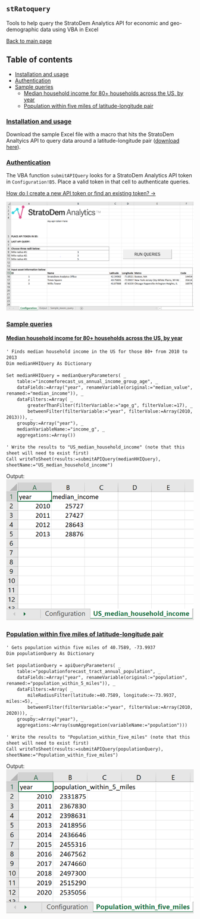 ## `stRatoquery`
Tools to help query the StratoDem Analytics API for economic and geo-demographic data using VBA in Excel

[Back to main page](/)

## Table of contents
- [Installation and usage](#installation-and-usage)
- [Authentication](#authentication)
- [Sample queries](#sample-queries)
  - [Median household income for 80+ households across the US, by year](#median-household-income-for-80-households-across-the-us-by-year)
  - [Population within five miles of latitude-longitude pair](#population-within-five-miles-of-latitude-longitude-pair)

### [Installation and usage](#installation-and-usage)

Download the sample Excel file with a macro that hits the StratoDem Analtyics API
to query data around a latitude-longitude pair ([download here](https://github.com/StratoDem/strato-query/raw/master/StratoDem_API_Template.xlsm)).

### [Authentication](#authentication)
The VBA function `submitAPIQuery` looks for a StratoDem Analytics API token in `Configuration!B5`. Place a valid token in that cell to authenticate queries.

[How do I create a new API token or find an existing token? &rarr;](https://academy.stratodem.com/article/82-creating-and-managing-api-tokens)

<img src="assets/images/Excel_API_template.png" alt="StratoDem Analytics API token in Excel" />

### [Sample queries](#sample-queries)

#### [Median household income for 80+ households across the US, by year](#median-household-income-for-80-households-across-the-us-by-year)
```VBA
' Finds median household income in the US for those 80+ from 2010 to 2013
Dim medianHHIQuery As Dictionary

Set medianHHIQuery = medianQueryParameters( _
    table:="incomeforecast_us_annual_income_group_age", _
    dataFields:=Array("year", renameVariable(original:="median_value", renamed:="median_income")), _
    dataFilters:=Array( _
        greaterThanFilter(filterVariable:="age_g", filterValue:=17), _
        betweenFilter(filterVariable:="year", filterValue:=Array(2010, 2013))), _
    groupby:=Array("year"), _
    medianVariableName:="income_g", _
    aggregations:=Array())

' Write the results to "US_median_household_income" (note that this sheet will need to exist first)
Call writeToSheet(results:=submitAPIQuery(medianHHIQuery), sheetName:="US_median_household_income")
```

Output:
<img src="assets/images/us_median_hhi_80plus.png" alt="80+ median household income in Excel from the StratoDem Analytics API" />

### [Population within five miles of latitude-longitude pair](#population-within-five-miles-of-latitude-longitude-pair)
```VBA
' Gets population within five miles of 40.7589, -73.9937
Dim populationQuery As Dictionary

Set populationQuery = apiQueryParameters( _
    table:="populationforecast_tract_annual_population", _
    dataFields:=Array("year", renameVariable(original:="population", renamed:="population_within_5_miles")), _
    dataFilters:=Array( _
        mileRadiusFilter(latitude:=40.7589, longitude:=-73.9937, miles:=5), _
        betweenFilter(filterVariable:="year", filterValue:=Array(2010, 2020))), _
    groupby:=Array("year"), _
    aggregations:=Array(sumAggregation(variableName:="population")))

' Write the results to "Population_within_five_miles" (note that this sheet will need to exist first)
Call writeToSheet(results:=submitAPIQuery(populationQuery), sheetName:="Population_within_five_miles")
```

Output:
<img src="assets/images/population_within_five_miles_excel.png" alt="Population within five miles of Times Square in Excel from the StratoDem Analytics API" />
